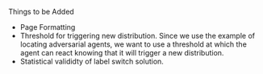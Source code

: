 Things to be Added
- Page Formatting
- Threshold for triggering new distribution. Since we use the example of locating adversarial agents, we want to use a threshold at which the agent can react knowing that it will trigger a new distribution.
- Statistical valididty of label switch solution.